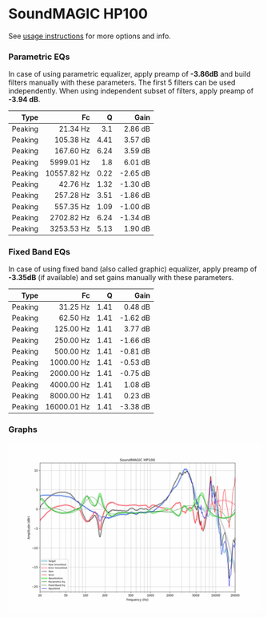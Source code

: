 # SoundMAGIC HP100
See [usage instructions](https://github.com/jaakkopasanen/AutoEq#usage) for more options and info.

### Parametric EQs
In case of using parametric equalizer, apply preamp of **-3.86dB** and build filters manually
with these parameters. The first 5 filters can be used independently.
When using independent subset of filters, apply preamp of **-3.94 dB**.

| Type    | Fc          |    Q | Gain     |
|--------:|------------:|-----:|---------:|
| Peaking | 21.34 Hz    | 3.1  | 2.86 dB  |
| Peaking | 105.38 Hz   | 4.41 | 3.57 dB  |
| Peaking | 167.60 Hz   | 6.24 | 3.59 dB  |
| Peaking | 5999.01 Hz  | 1.8  | 6.01 dB  |
| Peaking | 10557.82 Hz | 0.22 | -2.65 dB |
| Peaking | 42.76 Hz    | 1.32 | -1.30 dB |
| Peaking | 257.28 Hz   | 3.51 | -1.86 dB |
| Peaking | 557.35 Hz   | 1.09 | -1.00 dB |
| Peaking | 2702.82 Hz  | 6.24 | -1.34 dB |
| Peaking | 3253.53 Hz  | 5.13 | 1.90 dB  |

### Fixed Band EQs
In case of using fixed band (also called graphic) equalizer, apply preamp of **-3.35dB**
(if available) and set gains manually with these parameters.

| Type    | Fc          |    Q | Gain     |
|--------:|------------:|-----:|---------:|
| Peaking | 31.25 Hz    | 1.41 | 0.48 dB  |
| Peaking | 62.50 Hz    | 1.41 | -1.62 dB |
| Peaking | 125.00 Hz   | 1.41 | 3.77 dB  |
| Peaking | 250.00 Hz   | 1.41 | -1.66 dB |
| Peaking | 500.00 Hz   | 1.41 | -0.81 dB |
| Peaking | 1000.00 Hz  | 1.41 | -0.53 dB |
| Peaking | 2000.00 Hz  | 1.41 | -0.75 dB |
| Peaking | 4000.00 Hz  | 1.41 | 1.08 dB  |
| Peaking | 8000.00 Hz  | 1.41 | 0.23 dB  |
| Peaking | 16000.01 Hz | 1.41 | -3.38 dB |

### Graphs
![](./SoundMAGIC%20HP100.png)